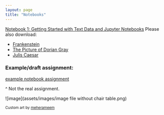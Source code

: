 ```yaml
---
layout: page
title: "Notebooks"
---
```


[Notebook 1: Getting Started with Text Data and Jupyter Notebooks](notebooks/notebook1_getting_started_with_text_data_and_jupyter_notebooks.ipynb)
Please also download:
- [Frankenstein](notebooks/frankenstein.txt)
- [The Picture of Dorian Gray](notebooks/picture_of_dorian_gray.txt)
- [Julis Caesar](notebooks/julius_caesar.txt)

### Example/draft assignment:
[example notebook assignment](notebooks/soc128d_example_notebook_6_21.pdf)

^ Not the real assignment.

![image](assets/images/image file without chair table.png)

<sub>Custom art by [meherameem](https://www.fiverr.com/meherameem)</sub>
